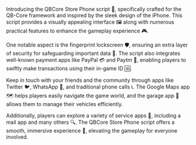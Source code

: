 Introducing the QBCore Store Phone script 📱, specifically crafted for the QB-Core framework and inspired by the sleek design of the iPhone. This script provides a visually appealing interface 🖼️ along with numerous practical features to enhance the gameplay experience 🎮.

One notable aspect is the fingerprint lockscreen 🛡️, ensuring an extra layer of security for safeguarding important data 🔐. The script also integrates well-known payment apps like PayPal 💳 and Paytm 💸, enabling players to swiftly make transactions using their in-game ID 🆔.

Keep in touch with your friends and the community through apps like Twitter 🐦, WhatsApp 💬, and traditional phone calls 📞. The Google Maps app 🗺️ helps players easily navigate the game world, and the garage app 🚗 allows them to manage their vehicles efficiently.

Additionally, players can explore a variety of service apps 📧, including a mail app and many others 🔍. The QBCore Store Phone script offers a smooth, immersive experience 🌟, elevating the gameplay for everyone involved.
